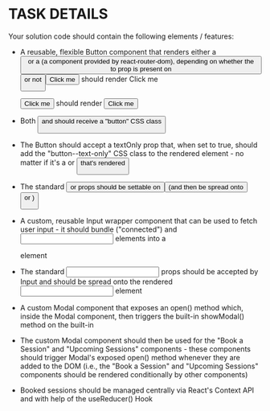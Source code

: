 # TASK DETAILS

Your solution code should contain the following elements / features:

- A reusable, flexible Button component that renders either a <button> or a <Link> (a component provided by react-router-dom), depending on whether the to prop is present on <Button> or not

  <Button to="/sessions">Click me</Button> should render <Link to="/sessions">Click me</Link>

  <Button>Click me</Button> should render <button>Click me</button>

- Both <button> and <Link> should receive a "button" CSS class

- The Button should accept a textOnly prop that, when set to true, should add the "button--text-only" CSS class to the rendered element - no matter if it's a <Link> or <button> that's rendered

- The standard <button> or <Link> props should be settable on <Button> (and then be spread onto <button> or <Link>)

- A custom, reusable Input wrapper component that can be used to fetch user input - it should bundle ("connected") <label> and <input> elements into a <div> element

- The standard <input> props should be accepted by Input and should be spread onto the rendered <input> element

- A custom Modal component that exposes an open() method which, inside the Modal component, then triggers the built-in showModal() method on the built-in <dialog> element - in addition, the <dialog> element should be "teleported" into the <div id="modal-root"> element

- The custom Modal component should then be used for the "Book a Session" and "Upcoming Sessions" components - these components should trigger Modal's exposed open() method whenever they are added to the DOM (i.e., the "Book a Session" and "Upcoming Sessions" components should be rendered conditionally by other components)

- Booked sessions should be managed centrally via React's Context API and with help of the useReducer() Hook
